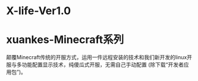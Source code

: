 # X-life-Ver1.0
# xuankes-Minecraft系列
颠覆Minecraft传统的开服方式，运用一件远程安装的技术和我们新开发的linux开服与多功能配置显示技术，纯傻瓜式开服，无需自己手动配置
(除下载“开发者应用包”)。
